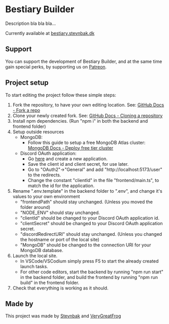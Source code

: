 # Bestiary Builder

Description bla bla bla...

Currently available at [bestiary.stevnbak.dk](https://bestiary.stevnbak.dk)

## Support

You can support the development of Bestiary Builder, and at the same time gain special perks, by supporting us on [Patreon](https://www.patreon.com/BestiaryBuilder).

## Project setup

To start editing the project follow these simple steps:

1. Fork the repository, to have your own editing location. See: [GitHub Docs - Fork a repo](https://docs.github.com/en/pull-requests/collaborating-with-pull-requests/working-with-forks/fork-a-repo)
2. Clone your newly created fork. See: [GitHub Docs - Cloning a repository](https://docs.github.com/en/repositories/creating-and-managing-repositories/cloning-a-repository)
3. Install npm dependencies. (Run "npm i" in both the backend and frontend folder)
4. Setup outside resources
    - MongoDB:
        - Follow this guide to setup a free MongoDB Atlas cluster: [MongoDB Docs - Deploy free tier cluster](https://www.mongodb.com/docs/atlas/tutorial/deploy-free-tier-cluster/)
    - Discord OAuth application:
        - Go [here](https://discord.com/developers/applications) and create a new application.
        - Save the client id and client secret, for use later.
        - Go to "OAuth2"->"General" and add "http://localhost:5173/user" to the redirects.
        - Change the constant "clientId" in the file "frontend/main.ts", to match the id for the application.
5. Rename ".env.template" in the backend folder to ".env", and change it's values to your own environment
    - "frontendPath" should stay unchanged. (Unless you moved the folder around)
    - "NODE_ENV" should stay unchanged.
    - "clientId" should be changed to your Discord OAuth application id.
    - "clientSecret" should be changed to your Discord OAuth application secret.
    - "discordRedirectURI" should stay unchanged. (Unless you changed the hostname or port of the local site)
    - "MongoDB" should be changed to the connection URI for your MongoDB database.
6. Launch the local site.
    - In VSCode/VSCodium simply press F5 to start the already created launch tasks.
    - For other code editors, start the backend by running "npm run start" in the backend folder, and build the frontend by running "npm run build" in the frontend folder.
7. Check that everything is working as it should.

## Made by

This project was made by [Stevnbak](https://github.com/Stevnbak) and [VeryGreatFrog](https://github.com/VeryGreatFrog)
